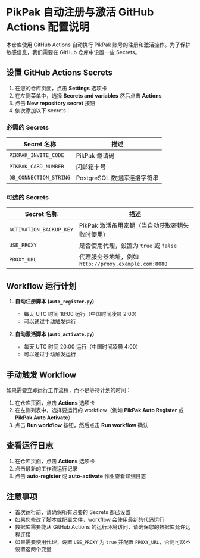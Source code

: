 # PikPak 自动注册与激活 GitHub Actions 配置说明

本仓库使用 GitHub Actions 自动执行 PikPak 账号的注册和激活操作。为了保护敏感信息，我们需要在 GitHub 仓库中设置一些 Secrets。

## 设置 GitHub Actions Secrets

1. 在您的仓库页面，点击 **Settings** 选项卡
2. 在左侧菜单中，选择 **Secrets and variables** 然后点击 **Actions**
3. 点击 **New repository secret** 按钮
4. 依次添加以下 secrets：

### 必需的 Secrets

| Secret 名称 | 描述 |
|------------|------|
| `PIKPAK_INVITE_CODE` | PikPak 邀请码 |
| `PIKPAK_CARD_NUMBER` | 闪邮箱卡号 |
| `DB_CONNECTION_STRING` | PostgreSQL 数据库连接字符串 |

### 可选的 Secrets

| Secret 名称 | 描述 |
|------------|------|
| `ACTIVATION_BACKUP_KEY` | PikPak 激活备用密钥（当自动获取密钥失败时使用） |
| `USE_PROXY` | 是否使用代理，设置为 `true` 或 `false` |
| `PROXY_URL` | 代理服务器地址，例如 `http://proxy.example.com:8080` |

## Workflow 运行计划

1. **自动注册脚本 (`auto_register.py`)**
   - 每天 UTC 时间 18:00 运行（中国时间凌晨 2:00）
   - 可以通过手动触发运行

2. **自动激活脚本 (`auto_activate.py`)**
   - 每天 UTC 时间 20:00 运行（中国时间凌晨 4:00）
   - 可以通过手动触发运行

## 手动触发 Workflow

如果需要立即运行工作流程，而不是等待计划的时间：

1. 在仓库页面，点击 **Actions** 选项卡
2. 在左侧列表中，选择要运行的 workflow（例如 **PikPak Auto Register** 或 **PikPak Auto Activate**）
3. 点击 **Run workflow** 按钮，然后点击 **Run workflow** 确认

## 查看运行日志

1. 在仓库页面，点击 **Actions** 选项卡
2. 点击最新的工作流运行记录
3. 点击 **auto-register** 或 **auto-activate** 作业查看详细日志

## 注意事项

- 首次运行前，请确保所有必要的 Secrets 都已设置
- 如果您修改了脚本或配置文件，workflow 会使用最新的代码运行
- 数据库需要能从 GitHub Actions 的运行环境访问，请确保您的数据库允许远程连接
- 如果需要使用代理，设置 `USE_PROXY` 为 `true` 并配置 `PROXY_URL`，否则可以不设置这两个变量 